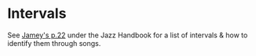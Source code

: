 # Intervals

See [Jamey's p.22](../../../music/Composition%20Theory/) under the Jazz Handbook for a list of intervals & how to identify them through songs.
